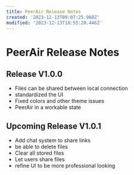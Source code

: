 ```yaml
---
title: PeerAir Release Notes
created: '2023-12-13T09:07:25.968Z'
modified: '2023-12-13T18:55:20.446Z'
---
```


# PeerAir Release Notes

## Release V1.0.0

- Files can be shared between local connection
- standardized the UI
- Fixed colors and other theme issues
- PeerAir in a workable state




## Upcoming Release V1.0.1

- Add chat system to share links
- be able to delete files
- Clear all stored files
- Let users share files
- refine UI to be more professional looking



